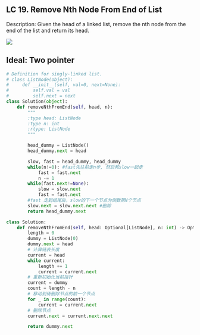 ## LC 19. Remove Nth Node From End of List

Description: Given the head of a linked list, remove the nth node from the end of the list and return its head.

<img src = "https://assets.leetcode.com/uploads/2020/10/03/remove_ex1.jpg">

## Ideal: Two pointer

```python
# Definition for singly-linked list.
# class ListNode(object):
#     def __init__(self, val=0, next=None):
#         self.val = val
#         self.next = next
class Solution(object):
    def removeNthFromEnd(self, head, n):
        """
        :type head: ListNode
        :type n: int
        :rtype: ListNode
        """

        head_dummy = ListNode()
        head_dummy.next = head

        slow, fast = head_dummy, head_dummy
        while(n!=0): #fast先往前走n步, 然后和slow一起走
            fast = fast.next
            n -= 1
        while(fast.next!=None):
            slow = slow.next
            fast = fast.next
        #fast 走到结尾后，slow的下一个节点为倒数第N个节点
        slow.next = slow.next.next #删除
        return head_dummy.next
```

```py
class Solution:
    def removeNthFromEnd(self, head: Optional[ListNode], n: int) -> Optional[ListNode]:
        length = 0
        dummy = ListNode(0)
        dummy.next = head
        # 计算链表长度
        current = head
        while current:
            length += 1
            current = current.next
        # 重新初始化当前指针
        current = dummy
        count = length - n
        # 移动到待删除节点的前一个节点
        for _ in range(count):
            current = current.next
        # 删除节点
        current.next = current.next.next

        return dummy.next
```